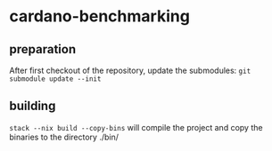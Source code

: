 # cardano-benchmarking


## preparation

After first checkout of the repository, update the submodules:
`git submodule update --init`


## building

`stack --nix build --copy-bins`
will compile the project and copy the binaries to the directory ./bin/

